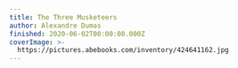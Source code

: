 ```yaml
---
title: The Three Musketeers
author: Alexandre Dumas
finished: 2020-06-02T00:00:00.000Z
coverImage: >-
  https://pictures.abebooks.com/inventory/424641162.jpg
---
```

